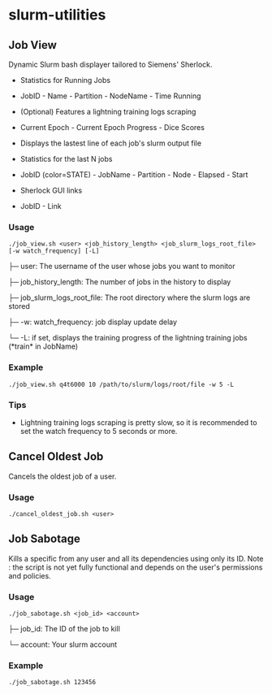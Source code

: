 # slurm-utilities

## Job View

Dynamic Slurm bash displayer tailored to Siemens' Sherlock.
- Statistics for Running Jobs

 - JobID - Name - Partition - NodeName - Time Running

 - (Optional) Features a lightning training logs scraping

  - Current Epoch - Current Epoch Progress - Dice Scores

 - Displays the lastest line of each job's slurm output file

- Statistics for the last N jobs

 - JobID (color=STATE) - JobName - Partition - Node - Elapsed - Start

- Sherlock GUI links

 - JobID - Link

### Usage

`./job_view.sh <user> <job_history_length> <job_slurm_logs_root_file> [-w watch_frequency] [-L]`

├─ user: The username of the user whose jobs you want to monitor

├─ job_history_length: The number of jobs in the history to display

├─ job_slurm_logs_root_file: The root directory where the slurm logs are stored

├─ -w: watch_frequency: job display update delay

└─ -L: if set, displays the training progress of the lightning training jobs (\*train\* in JobName)

### Example

`./job_view.sh q4t6000 10 /path/to/slurm/logs/root/file -w 5 -L`

### Tips

- Lightning training logs scraping is pretty slow, so it is recommended to set the watch frequency to 5 seconds or more.

## Cancel Oldest Job

Cancels the oldest job of a user.

### Usage

`./cancel_oldest_job.sh <user>`

## Job Sabotage

Kills a specific from any user and all its dependencies using only its ID.
Note : the script is not yet fully functional and depends on the user's permissions and policies.

### Usage

`./job_sabotage.sh <job_id> <account>`

├─ job_id: The ID of the job to kill

└─ account: Your slurm account

### Example

`./job_sabotage.sh 123456`
